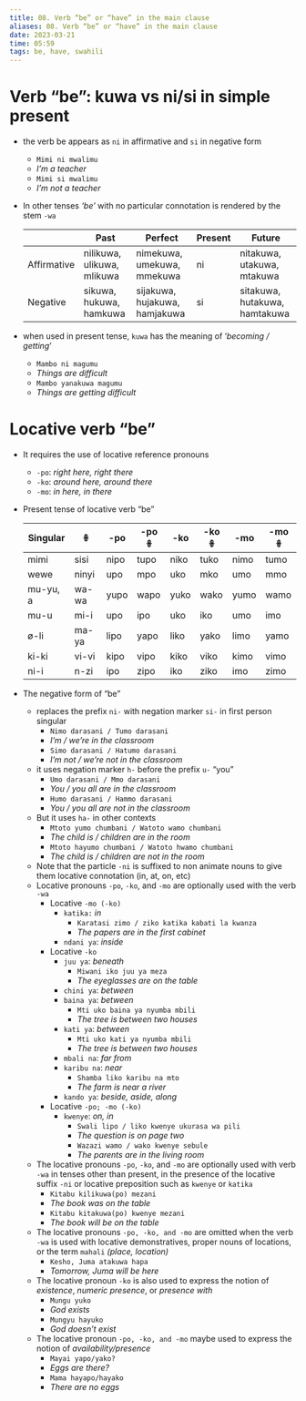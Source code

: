 ```yaml
---
title: 08. Verb “be” or “have” in the main clause
aliases: 08. Verb “be” or “have” in the main clause
date: 2023-03-21
time: 05:59
tags: be, have, swahili
---
```



# Verb “be”: kuwa vs ni/si in simple present

- the verb be appears as `ni` in affirmative and `si` in negative form
    - `Mimi ni mwalimu`
    - *I’m a teacher*
    - `Mimi si mwalimu`
    - *I’m not a teacher*
- In other tenses *‘be’* with no particular connotation is rendered by the stem `-wa`
    
    |             | Past                       | Perfect                       | Present | Future                        |
    | ----------- | -------------------------- | ----------------------------- | ------- | ----------------------------- |
    | Affirmative | nilikuwa, ulikuwa, mlikuwa | nimekuwa, umekuwa, mmekuwa    | ni      | nitakuwa, utakuwa, mtakuwa    |
    | Negative    | sikuwa, hukuwa, hamkuwa    | sijakuwa, hujakuwa, hamjakuwa | si      | sitakuwa, hutakuwa, hamtakuwa |
    
- when used in present tense, `kuwa` has the meaning of ‘*becoming / getting*’
    - `Mambo ni magumu`
    - *Things are difficult*
    - `Mambo yanakuwa magumu`
    - *Things are getting difficult*

# Locative verb “be”

- It requires the use of locative reference pronouns
    - `-po`: *right here, right there*
    - `-ko`: *around here, around there*
    - `-mo`: *in here, in there*
- Present tense of locative verb “be”
    
    | Singular | 𖧚     | -po  | -po 𖧚 | -ko  | -ko 𖧚 | -mo  | -mo 𖧚 |
    | -------- | ----- | ---- | ----- | ---- | ----- | ---- | ----- |
    | mimi     | sisi  | nipo | tupo  | niko | tuko  | nimo | tumo  |
    | wewe     | ninyi | upo  | mpo   | uko  | mko   | umo  | mmo   |
    | mu-yu, a | wa-wa | yupo | wapo  | yuko | wako  | yumo | wamo  |
    | mu-u     | mi-i  | upo  | ipo   | uko  | iko   | umo  | imo   |
    | ø-li     | ma-ya | lipo | yapo  | liko | yako  | limo | yamo  |
    | ki-ki    | vi-vi | kipo | vipo  | kiko | viko  | kimo | vimo  |
    | ni-i     | n-zi  | ipo  | zipo  | iko  | ziko  | imo  | zimo  |
    
- The negative form of “be”
    - replaces the prefix `ni-` with negation marker `si-` in first person singular
        - `Nimo darasani / Tumo darasani`
        - *I’m / we’re in the classroom*
        - `Simo darasani / Hatumo darasani`
        - *I’m not / we’re not in the classroom*
    - it uses negation marker `h-` before the prefix `u-` “you”
        - `Umo darasani / Mmo darasani`
        - *You / you all are in the classroom*
        - `Humo darasani / Hammo darasani`
        - *You / you all are not in the classroom*
    - But it uses `ha-` in other contexts
        - `Mtoto yumo chumbani / Watoto wamo chumbani`
        - *The child is / children are in the room*
        - `Mtoto hayumo chumbani / Watoto hwamo chumbani`
        - *The child is / children are not in the room*
    - Note that the particle `-ni` is suffixed to non animate nouns to give them locative connotation (in, at, on, etc)
    - Locative pronouns `-po`, `-ko`, and `-mo` are optionally used with the verb `-wa`
        - Locative `-mo (-ko)`
            - `katika:` *in*
                - `Karatasi zimo / ziko katika kabati la kwanza`
                - *The papers are in the first cabinet*
            - `ndani ya`: *inside*
        - Locative `-ko`
            - `juu ya`: *beneath*
                - `Miwani iko juu ya meza`
                - *The eyeglasses are on the table*
            - `chini ya`: *between*
            - `baina ya`: *between*
                - `Mti uko baina ya nyumba mbili`
                - *The tree is between two houses*
            - `kati ya`: *between*
                - `Mti uko kati ya nyumba mbili`
                - *The tree is between two houses*
            - `mbali na`: *far from*
            - `karibu na`: *near*
                - `Shamba liko karibu na mto`
                - *The farm is near a river*
            - `kando ya`: *beside, aside, along*
        - Locative `-po; -mo (-ko)`
            - `kwenye`: *on, in*
                - `Swali lipo / liko kwenye ukurasa wa pili`
                - *The question is on page two*
                - `Wazazi wamo / wako kwenye sebule`
                - *The parents are in the living room*
    - The locative pronouns `-po`, `-ko`, and `-mo` are optionally used with verb `-wa` in tenses other than present, in the presence of the locative suffix `-ni` or locative preposition such as `kwenye` or `katika`
        - `Kitabu kilikuwa(po) mezani`
        - *The book was on the table*
        - `Kitabu kitakuwa(po) kwenye mezani`
        - *The book will be on the table*
    - The locative pronouns `-po, -ko, and -mo` are omitted when the verb `-wa` is used with locative demonstratives, proper nouns of locations, or the term `mahali` *(place, location)*
        - `Kesho, Juma atakuwa hapa`
        - *Tomorrow, Juma will be here*
    - The locative pronoun `-ko` is also used to express the notion of *existence*, *numeric presence*, or *presence with*
        - `Mungu yuko`
        - *God exists*
        - `Mungyu hayuko`
        - *God doesn’t exist*
    - The locative pronoun `-po, -ko, and -mo` maybe used to express the notion of *availability/presence*
        - `Mayai yapo/yako?`
        - *Eggs are there?*
        - `Mama hayapo/hayako`
        - *There are no eggs*